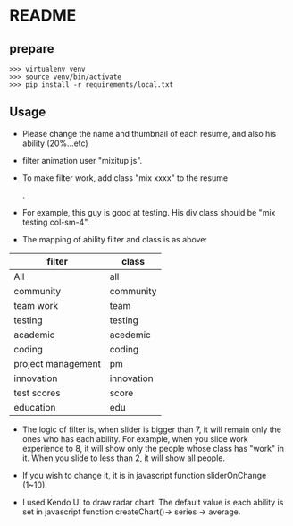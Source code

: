 
# README

## prepare

```
>>> virtualenv venv
>>> source venv/bin/activate
>>> pip install -r requirements/local.txt
```	

## Usage

* Please change the name and thumbnail of each resume, and also his ability (20%...etc)

* filter animation user "mixitup js".

* To make filter work, add class "mix xxxx" to the resume <div class="col-sm-4">.

* For example, this guy is good at testing. His div class should be "mix testing col-sm-4".

* The mapping of ability filter and class is as above:


| filter | class |
| ------ | ----- |
| All | all |
| community | community |
| team work | team |
| testing | testing |
| academic | acedemic |
| coding | coding |
| project management | pm |
| innovation | innovation |
| test scores | score |
| education | edu |


* The logic of filter is, when slider is bigger than 7, it will remain only the ones who has each ability. For example, when you slide work experience to 8, it will show only the people whose class has "work" in it. When you slide to less than 2, it will show all people.

* If you wish to change it, it is in javascript function sliderOnChange (1~10).

* I used Kendo UI to draw radar chart. The default value is each ability is set in javascript function createChart()->  series -> average.


